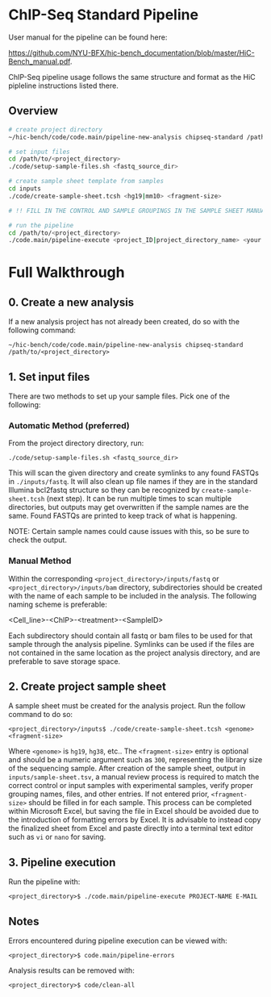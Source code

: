 # ChIP-Seq Standard Pipeline

User manual for the pipeline can be found here:

https://github.com/NYU-BFX/hic-bench_documentation/blob/master/HiC-Bench_manual.pdf.

ChIP-Seq pipeline usage follows the same structure and format as the HiC pipleline instructions listed there.


## Overview

```bash
# create project directory
~/hic-bench/code/code.main/pipeline-new-analysis chipseq-standard /path/to/<project_directory>

# set input files
cd /path/to/<project_directory>
./code/setup-sample-files.sh <fastq_source_dir>

# create sample sheet template from samples
cd inputs
./code/create-sample-sheet.tcsh <hg19|mm10> <fragment-size>

# !! FILL IN THE CONTROL AND SAMPLE GROUPINGS IN THE SAMPLE SHEET MANUALLY !!

# run the pipeline
cd /path/to/<project_directory>
./code.main/pipeline-execute <project_ID|project_directory_name> <your.email.goes.here@address.edu>

```


# Full Walkthrough
## 0. Create a new analysis

If a new analysis project has not already been created, do so with the following command:

```
~/hic-bench/code/code.main/pipeline-new-analysis chipseq-standard /path/to/<project_directory>
```

## 1. Set input files

There are two methods to set up your sample files. Pick one of the following:

### Automatic Method (preferred)

From the project directory directory, run:
```
./code/setup-sample-files.sh <fastq_source_dir>
```
This will scan the given directory and create symlinks to any found FASTQs in `./inputs/fastq`. It will also clean up file names if they are in the standard Illumina bcl2fastq structure so they can be recognized by `create-sample-sheet.tcsh` (next step). It can be run multiple times to scan multiple directories, but outputs may get overwritten if the sample names are the same. Found FASTQs are printed to keep track of what is happening.

NOTE: Certain sample names could cause issues with this, so be sure to check the output. 

### Manual Method 

Within the corresponding `<project_directory>/inputs/fastq` or `<project_directory>/inputs/bam` directory, subdirectories should be created with the name of each sample to be included in the analysis. The following naming scheme is preferable:

\<Cell_line\>-\<ChIP\>-\<treatment\>-\<SampleID\>

Each subdirectory should contain all fastq or bam files to be used for that sample through the analysis pipeline. Symlinks can be used if the files are not contained in the same location as the project analysis directory, and are preferable to save storage space. 



## 2. Create project sample sheet

A sample sheet must be created for the analysis project. Run the follow command to do so:

```
<project_directory>/inputs$ ./code/create-sample-sheet.tcsh <genome> <fragment-size>
```

Where `<genome>` is `hg19`, `hg38`, etc.. The `<fragment-size>` entry is optional and should be a numeric argument such as `300`, representing the library size of the sequencing sample. After creation of the sample sheet, output in `inputs/sample-sheet.tsv`, a manual review process is required to match the correct control or input samples with experimental samples, verify proper grouping names, files, and other entries. If not entered prior, `<fragment-size>` should be filled in for each sample. This process can be completed within Microsoft Excel, but saving the file in Excel should be avoided due to the introduction of formatting errors by Excel. It is advisable to instead copy the finalized sheet from Excel and paste directly into a terminal text editor such as `vi` or `nano` for saving.

## 3. Pipeline execution

Run the pipeline with:

```
<project_directory>$ ./code.main/pipeline-execute PROJECT-NAME E-MAIL
```

## Notes

Errors encountered during pipeline execution can be viewed with:

```
<project_directory>$ code.main/pipeline-errors
```

Analysis results can be removed with:

```
<project_directory>$ code/clean-all
```

